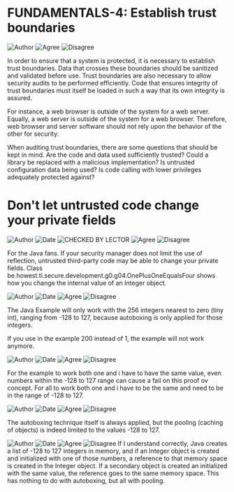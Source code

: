 # FUNDAMENTALS-4: Establish trust boundaries

![Author](https://img.shields.io/badge/Author-Oracle-blue.svg)
![Agree](https://img.shields.io/badge/AGREE-4-green.svg)
![Disagree](https://img.shields.io/badge/DISAGREE-0-red.svg)

In order to ensure that a system is protected, it is necessary to establish trust boundaries. Data that crosses these boundaries should be sanitized and validated before use. Trust boundaries are also necessary to allow security audits to be performed efficiently. Code that ensures integrity of trust boundaries must itself be loaded in such a way that its own integrity is assured.

For instance, a web browser is outside of the system for a web server. Equally, a web server is outside of the system for a web browser. Therefore, web browser and server software should not rely upon the behavior of the other for security.

When auditing trust boundaries, there are some questions that should be kept in mind. Are the code and data used sufficiently trusted? Could a library be replaced with a malicious implementation? Is untrusted configuration data being used? Is code calling with lower privileges adequately protected against?

# Don't let untrusted code change your private fields
![Author](https://img.shields.io/badge/Author-Manu.DeWitte-blue.svg)
![Date](https://img.shields.io/badge/Date-20171020-lightgrey.svg)
![CHECKED BY LECTOR](https://img.shields.io/badge/CHECKED_BY_LECTOR-YES-green.svg)
![Agree](https://img.shields.io/badge/AGREE-0-green.svg)
![Disagree](https://img.shields.io/badge/DISAGREE-0-red.svg)


For the Java fans. If your security manager does not limit the use of reflection, untrusted third-party code may be able 
to change your private fields. Class be.howest.ti.secure.development.g0.g04.OnePlusOneEqualsFour shows how you change 
the internal value of an Integer object.

![Author](https://img.shields.io/badge/Author-Rupert.Ovenden-blue.svg)
![Date](https://img.shields.io/badge/Date-20171020-lightgrey.svg)
![Agree](https://img.shields.io/badge/AGREE-0-green.svg)
![Disagree](https://img.shields.io/badge/DISAGREE-0-red.svg)

The Java Example will only work with the 256 integers nearest to zero (tiny int), ranging from -128 to 127, because autoboxing is only applied for those integers.

If you use in the example 200 instead of 1, the example will not work anymore. 

![Author](https://img.shields.io/badge/Author-Sven.Meuleman-blue.svg)
![Date](https://img.shields.io/badge/Date-20171223-lightgrey.svg)
![Agree](https://img.shields.io/badge/AGREE-0-green.svg)
![Disagree](https://img.shields.io/badge/DISAGREE-0-red.svg)

For the example to work both one and i have to have the same value, even numbers within the -128 to 127 range can cause a fail on this proof ov concept. For all to work both one and i have to be the same and need to be in the range of -128 to 127.

![Author](https://img.shields.io/badge/Author-Manu.DeWitte-blue.svg)
![Date](https://img.shields.io/badge/Date-20180108-lightgrey.svg)
![Agree](https://img.shields.io/badge/AGREE-0-green.svg)
![Disagree](https://img.shields.io/badge/DISAGREE-0-red.svg)

The autoboxing technique itself is always applied, but the pooling (caching of objects) is indeed limited to the values -128 to 127.

![Author](https://img.shields.io/badge/Author-Tom.Loos-blue.svg)
![Date](https://img.shields.io/badge/Date-20180123-lightgrey.svg)
![Agree](https://img.shields.io/badge/AGREE-0-green.svg)
![Disagree](https://img.shields.io/badge/DISAGREE-0-red.svg)
If I understand correctly, Java creates a list of -128 to 127 integers in memory, and if an Integer object is created and initialized with one of those numbers, a reference to that memory space is created in the Integer object. If a secondary object is created an initialized with the same value, the reference goes to the same memory space. This has nothing to do with autoboxing, but all with pooling.

